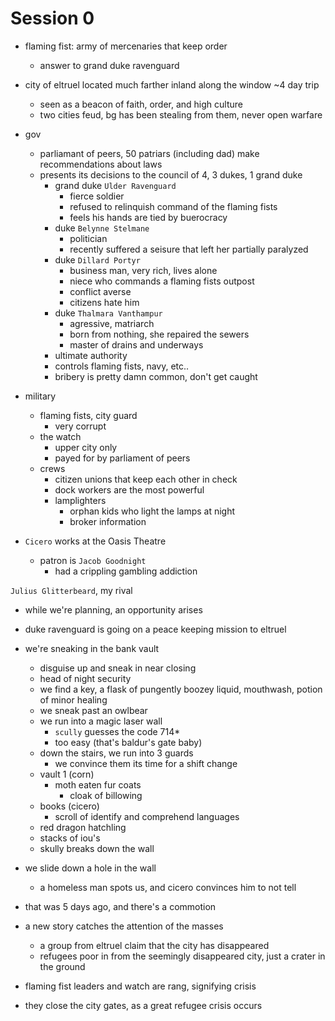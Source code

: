 # Session 0
- flaming fist: army of mercenaries that keep order
    - answer to grand duke ravenguard
- city of eltruel located much farther inland along the window ~4 day trip
    - seen as a beacon of faith, order, and high culture
    - two cities feud, bg has been stealing from them, never open warfare

- gov
    - parliamant of peers, 50 patriars (including dad) make recommendations about laws
    - presents its decisions to the council of 4, 3 dukes, 1 grand duke
        - grand duke `Ulder Ravenguard`
            - fierce soldier
            - refused to relinquish command of the flaming fists
            - feels his hands are tied by buerocracy 
        - duke `Belynne Stelmane`
            - politician
            - recently suffered a seisure that left her partially paralyzed
        - duke `Dillard Portyr`
            - business man, very rich, lives alone
            - niece who commands a flaming fists outpost
            - conflict averse
            - citizens hate him
        - duke `Thalmara Vanthampur`
            - agressive, matriarch
            - born from nothing, she repaired the sewers
            - master of drains and underways
        - ultimate authority
        - controls flaming fists, navy, etc..
        - bribery is pretty damn common, don't get caught
- military
    - flaming fists, city guard
        - very corrupt
    - the watch
        - upper city only
        - payed for by parliament of peers
    - crews
        - citizen unions that keep each other in check
        - dock workers are the most powerful
        - lamplighters
            - orphan kids who light the lamps at night
            - broker information

- `Cicero` works at the Oasis Theatre
    - patron is `Jacob Goodnight`
        - had a crippling gambling addiction


`Julius Glitterbeard`, my rival

- while we're planning, an opportunity arises
- duke ravenguard is going on a peace keeping mission to eltruel


- we're sneaking in the bank vault
    - disguise up and sneak in near closing
    - head of night security
    - we find a key, a flask of pungently boozey liquid, mouthwash, potion of minor healing
    - we sneak past an owlbear
    - we run into a magic laser wall
        - `scully` guesses the code 714*
        - too easy (that's baldur's gate baby)
    - down the stairs, we run into 3 guards
        - we convince them its time for a shift change
    - vault 1 (corn)
        - moth eaten fur coats
            - cloak of billowing
    - books (cicero)
        - scroll of identify and comprehend languages
    - red dragon hatchling
    - stacks of iou's
    - skully breaks down the wall

- we slide down a hole in the wall
    - a homeless man spots us, and cicero convinces him to not tell

- that was 5 days ago, and there's a commotion
- a new story catches the attention of the masses
    - a group from eltruel claim that the city has disappeared
    - refugees poor in from the seemingly disappeared city, just a crater in the ground

- flaming fist leaders and watch are rang, signifying crisis

- they close the city gates, as a great refugee crisis occurs
